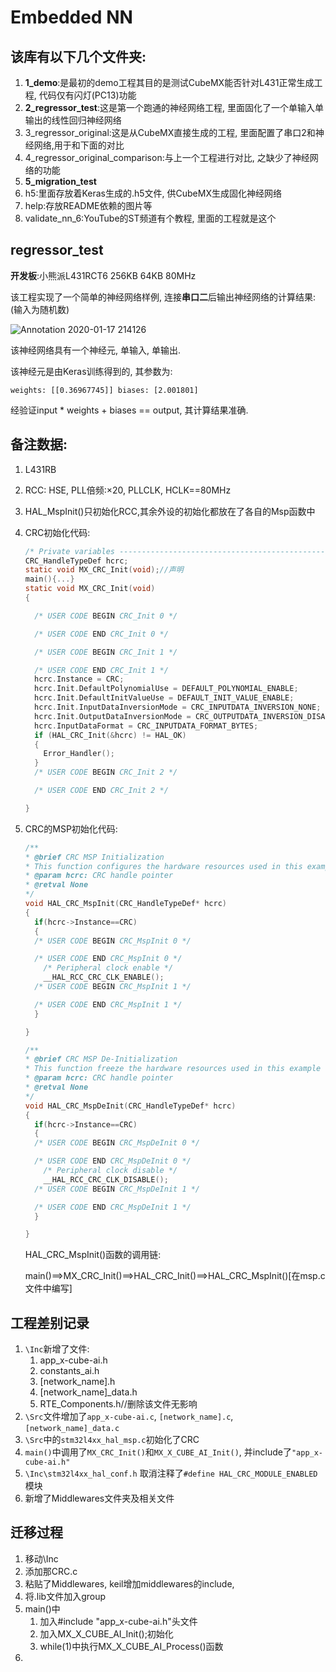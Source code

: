 # Embedded NN

## 该库有以下几个文件夹:

1. **1_demo**:是最初的demo工程其目的是测试CubeMX能否针对L431正常生成工程, 代码仅有闪灯(PC13)功能
2. **2_regressor_test**:这是第一个跑通的神经网络工程,  里面固化了一个单输入单输出的线性回归神经网络
3. 3_regressor_original:这是从CubeMX直接生成的工程, 里面配置了串口2和神经网络,用于和下面的对比
4. 4_regressor_original_comparison:与上一个工程进行对比, 之缺少了神经网络的功能
5. **5_migration_test**
6. h5:里面存放着Keras生成的.h5文件, 供CubeMX生成固化神经网络
7. help:存放README依赖的图片等
8. validate_nn_6:YouTube的ST频道有个教程, 里面的工程就是这个

## regressor_test

**开发板**:小熊派L431RCT6 256KB 64KB 80MHz

该工程实现了一个简单的神经网络样例, 连接**串口二**后输出神经网络的计算结果:
(输入为随机数)

![Annotation 2020-01-17 214126](https://github.com/wangzilinn/200116_MCU_NN_learn/blob/master/help/Annotation%202020-01-17%20214126.png)

该神经网络具有一个神经元, 单输入, 单输出.

该神经元是由Keras训练得到的, 其参数为:

```
weights: [[0.36967745]] biases: [2.001801]
```

经验证input * weights + biases == output, 其计算结果准确.



## 备注数据:

1. L431RB

2. RCC: HSE, PLL倍频:×20, PLLCLK, HCLK==80MHz

3. HAL_MspInit()只初始化RCC,其余外设的初始化都放在了各自的Msp函数中

4. CRC初始化代码:

   ```c
   /* Private variables ---------------------------------------------------------*/
   CRC_HandleTypeDef hcrc;
   static void MX_CRC_Init(void);//声明
   main(){...}
   static void MX_CRC_Init(void)
   {
   
     /* USER CODE BEGIN CRC_Init 0 */
   
     /* USER CODE END CRC_Init 0 */
   
     /* USER CODE BEGIN CRC_Init 1 */
   
     /* USER CODE END CRC_Init 1 */
     hcrc.Instance = CRC;
     hcrc.Init.DefaultPolynomialUse = DEFAULT_POLYNOMIAL_ENABLE;
     hcrc.Init.DefaultInitValueUse = DEFAULT_INIT_VALUE_ENABLE;
     hcrc.Init.InputDataInversionMode = CRC_INPUTDATA_INVERSION_NONE;
     hcrc.Init.OutputDataInversionMode = CRC_OUTPUTDATA_INVERSION_DISABLE;
     hcrc.InputDataFormat = CRC_INPUTDATA_FORMAT_BYTES;
     if (HAL_CRC_Init(&hcrc) != HAL_OK)
     {
       Error_Handler();
     }
     /* USER CODE BEGIN CRC_Init 2 */
   
     /* USER CODE END CRC_Init 2 */
   
   }
   ```

   

1. CRC的MSP初始化代码:

   ```c
   /**
   * @brief CRC MSP Initialization
   * This function configures the hardware resources used in this example
   * @param hcrc: CRC handle pointer
   * @retval None
   */
   void HAL_CRC_MspInit(CRC_HandleTypeDef* hcrc)
   {
     if(hcrc->Instance==CRC)
     {
     /* USER CODE BEGIN CRC_MspInit 0 */
   
     /* USER CODE END CRC_MspInit 0 */
       /* Peripheral clock enable */
       __HAL_RCC_CRC_CLK_ENABLE();
     /* USER CODE BEGIN CRC_MspInit 1 */
   
     /* USER CODE END CRC_MspInit 1 */
     }
   
   }
   
   /**
   * @brief CRC MSP De-Initialization
   * This function freeze the hardware resources used in this example
   * @param hcrc: CRC handle pointer
   * @retval None
   */
   void HAL_CRC_MspDeInit(CRC_HandleTypeDef* hcrc)
   {
     if(hcrc->Instance==CRC)
     {
     /* USER CODE BEGIN CRC_MspDeInit 0 */
   
     /* USER CODE END CRC_MspDeInit 0 */
       /* Peripheral clock disable */
       __HAL_RCC_CRC_CLK_DISABLE();
     /* USER CODE BEGIN CRC_MspDeInit 1 */
   
     /* USER CODE END CRC_MspDeInit 1 */
     }
   
   }
   ```

   HAL_CRC_MspInit()函数的调用链:

   main()==>MX_CRC_Init()==>HAL_CRC_Init()==>HAL_CRC_MspInit()[在msp.c文件中编写]



## 工程差别记录

1. `\Inc`新增了文件:
   1. app_x-cube-ai.h
   2. constants_ai.h
   3. [network_name].h
   4. [network_name]_data.h
   5. RTE_Components.h//删除该文件无影响
2. `\Src`文件增加了`app_x-cube-ai.c`, `[network_name].c`,`[network_name]_data.c`
3. `\Src`中的`stm32l4xx_hal_msp.c`初始化了CRC
4. `main()`中调用了`MX_CRC_Init()`和`MX_X_CUBE_AI_Init()`, 并include了`"app_x-cube-ai.h"`
5. `\Inc\stm32l4xx_hal_conf.h` 取消注释了`#define HAL_CRC_MODULE_ENABLED`模块
6. 新增了Middlewares文件夹及相关文件

## 迁移过程

1. 移动\Inc
2. 添加那CRC.c
3. 粘贴了Middlewares, keil增加middlewares的include,
4.  将.lib文件加入group
5. main()中
   1. 加入#include "app_x-cube-ai.h"头文件
   2. 加入MX_X_CUBE_AI_Init();初始化
   3. while(1)中执行MX_X_CUBE_AI_Process()函数
6. 

